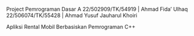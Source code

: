 Project Pemrograman Dasar A
22/502909/TK/54919 | Ahmad Fida’ Ulhaq
22/506074/TK/55428 | Ahmad Yusuf Jauharul Khoiri

Apliksi Rental Mobil Berbasiskan Pemrograman C++
